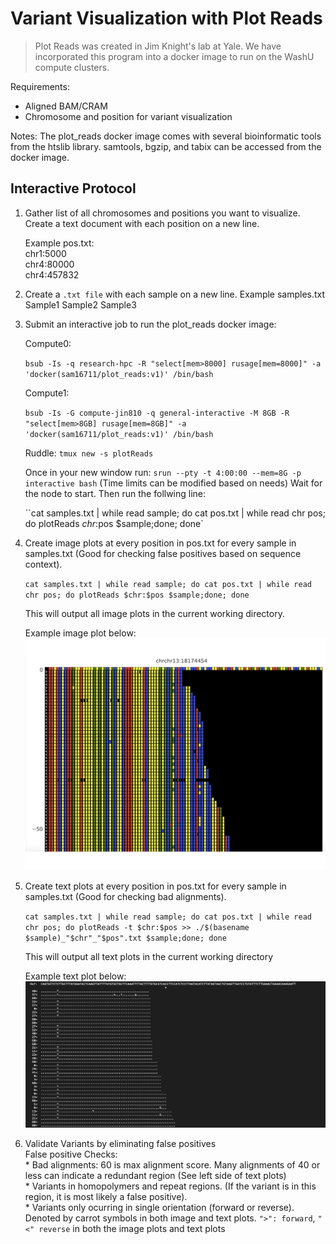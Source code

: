 # Variant Visualization with Plot Reads

> Plot Reads was created in Jim Knight's lab at Yale. We have incorporated this program into a docker image to run on the WashU compute clusters.

Requirements:
* Aligned BAM/CRAM
* Chromosome and position for variant visualization

Notes:
    The plot_reads docker image comes with several bioinformatic tools from the htslib library. 
    samtools, bgzip, and tabix can be accessed from the docker image.   

## Interactive Protocol

1. Gather list of all chromosomes and positions you want to visualize. Create a text document with each position on a new line.

    Example pos.txt:  
    chr1:5000  
    chr4:80000  
    chr4:457832
    
2. Create a `.txt file` with each sample on a new line.
    Example samples.txt
    Sample1
    Sample2
    Sample3
    
3. Submit an interactive job to run the plot_reads docker image:

    Compute0:
    
    `bsub -Is -q research-hpc -R "select[mem>8000] rusage[mem=8000]" -a 'docker(sam16711/plot_reads:v1)' /bin/bash`

    Compute1:
    
    `bsub -Is -G compute-jin810 -q general-interactive -M 8GB -R "select[mem>8GB] rusage[mem=8GB]" -a 'docker(sam16711/plot_reads:v1)' /bin/bash`
    
    Ruddle:
    `tmux new -s plotReads`
    
    Once in your new window run: `srun --pty -t 4:00:00 --mem=8G -p interactive bash` (Time limits can be modified based on needs)
    Wait for the node to start. Then run the follwing line:
    
    ``cat samples.txt | while read sample; do cat pos.txt | while read chr pos; do plotReads $chr:$pos $sample;done; done`
    
4. Create image plots at every position in pos.txt for every sample in samples.txt (Good for checking false positives based on sequence context).
    
    `cat samples.txt | while read sample; do cat pos.txt | while read chr pos; do plotReads $chr:$pos $sample;done; done`
    
    This will output all image plots in the current working directory.
    
    Example image plot below:
    ![image1](./NA12878_chr13_18174454.png)
    
5. Create text plots at every position in pos.txt for every sample in samples.txt (Good for checking bad alignments).
    
    `cat samples.txt | while read sample; do cat pos.txt | while read chr pos; do plotReads -t $chr:$pos >> ./$(basename $sample)_"$chr"_"$pos".txt $sample;done; done`
    
    This will output all text plots in the current working directory
    
    Example text plot below:
    ![image2](./NA12878_chr13_18174454_partial.png)
    
6. Validate Variants by eliminating false positives  
    False positive Checks:  
       * Bad alignments: 60 is max alignment score. Many alignments of 40 or less can indicate a redundant region  (See left side of text plots)  
       * Variants in homopolymers and repeat regions. (If the variant is in this region, it is most likely a false positive).  
       * Variants only ocurring in single orientation (forward or reverse). Denoted by carrot symbols in both image and text plots. `">": forward`,  `"<" reverse` in both the image plots and text plots
